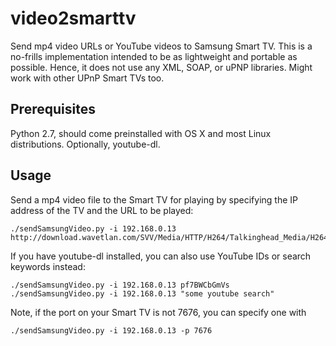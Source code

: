 video2smarttv
=============

Send mp4 video URLs or YouTube videos to Samsung Smart TV. This is a no-frills implementation intended to be as lightweight and portable as possible. Hence, it does not use any XML, SOAP, or uPNP libraries. Might work with other UPnP Smart TVs too.

Prerequisites
-------------

Python 2.7, should come preinstalled with OS X and most Linux distributions. Optionally, youtube-dl.

Usage
-----

Send a mp4 video file to the Smart TV for playing by specifying the IP address of the TV and the URL to be played:

```
./sendSamsungVideo.py -i 192.168.0.13 http://download.wavetlan.com/SVV/Media/HTTP/H264/Talkinghead_Media/H264_test1_Talkinghead_mp4_480x360.mp4
````

If you have youtube-dl installed, you can also use YouTube IDs or search keywords instead:

```
./sendSamsungVideo.py -i 192.168.0.13 pf7BWCbGmVs
./sendSamsungVideo.py -i 192.168.0.13 "some youtube search"
```

Note, if the port on your Smart TV is not 7676, you can specify one with 

```
./sendSamsungVideo.py -i 192.168.0.13 -p 7676
````

